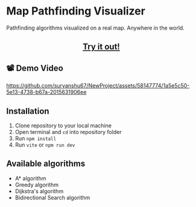 <h1>Map Pathfinding Visualizer</h1>
<p>Pathfinding algorithms visualized on a real map. Anywhere in the world.</p>



<h2 align="center">
    <a href="https://honzaap.github.io/Pathfinding">
        <b>Try it out!</b>
    </a>
</h2>

## 📽️ Demo Video

https://github.com/suryanshu67/NewProject/assets/58147774/1a5e5c50-5e13-4738-b67a-2015631906ee





## Installation
1. Clone repository to your local machine
2. Open terminal and `cd` into repository folder
3. Run `npm install`
4. Run `vite` or `npm run dev`

## Available algorithms 
- A* algorithm
- Greedy algorithm
- Dijkstra's algorithm
- Bidirectional Search algorithm
